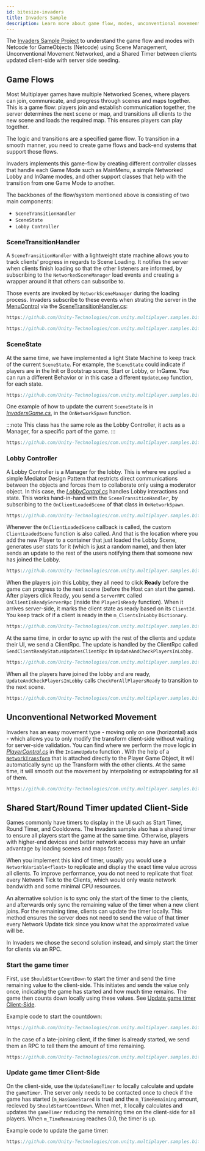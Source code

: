 ```yaml
---
id: bitesize-invaders
title: Invaders Sample
description: Learn more about game flow, modes, unconventional movement networked, and a shared timer using Netcode for GameObjects.
---
```


The [Invaders Sample Project](https://github.com/Unity-Technologies/com.unity.multiplayer.samples.bitesize/blob/master/Basic/Invaders) to understand the game flow and modes with  Netcode for GameObjects (Netcode) using Scene Management, Unconventional Movement Networked, and a Shared Timer between clients updated client-side with server side seeding.

## Game Flows

Most Multiplayer games have multiple Networked Scenes, where players can join, communicate, and progress through scenes and maps together. This is a game flow: players join and establish communication together, the server determines the next scene or map, and transitions all clients to the new scene and loads the required map. This ensures players can play together.

The logic and transitions are a specified game flow. To transition in a smooth manner, you need to create game flows and back-end systems that support those flows.

Invaders implements this game-flow by creating different controller classes that handle each Game Mode such as MainMenu, a simple Networked Lobby and InGame modes, and other support classes that help with the transition from one Game Mode to another.

The backbones of the flow/system mentioned above is consisting of two main components:

* `SceneTransitionHandler`
* `SceneState` 
* `Lobby Controller`

### SceneTransitionHandler

A `SceneTransitionHandler` with a lightweight state machine allows you to track clients' progress in regards to Scene Loading. It notifies the server when clients finish loading so that the other listeners are informed, by subscribing to the `NetworkedSceneManager` load events and creating a wrapper around it that others can subscribe to.

Those events are invoked by `NetworkSceneManager` during the loading process. Invaders subscribe to these events when strating the server in the [MenuControl](https://github.com/Unity-Technologies/com.unity.multiplayer.samples.bitesize/blob/master/Basic/Invaders/Assets/Scripts/MenuControl.cs) via the [SceneTransitionHandler.cs](https://github.com/Unity-Technologies/com.unity.multiplayer.samples.bitesize/blob/master/Basic/Invaders/Assets/Scripts/SceneTransitionHandler.cs):

```csharp reference
https://github.com/Unity-Technologies/com.unity.multiplayer.samples.bitesize/blob/master/Basic/Invaders/Assets/Scripts/MenuControl.cs#L16-L30
```

```csharp reference
https://github.com/Unity-Technologies/com.unity.multiplayer.samples.bitesize/blob/master/Basic/Invaders/Assets/Scripts/SceneTransitionHandler.cs#L90-L97
```

### SceneState

At the same time, we have implemented a light State Machine to keep track of the current `SceneState`. For example, the `SceneState` could indicate if players are in the Init or Bootstrap scene, Start or Lobby, or InGame. You can run a different Behavior or in this case a different `UpdateLoop` function, for each state.

```csharp reference
https://github.com/Unity-Technologies/com.unity.multiplayer.samples.bitesize/blob/master/Basic/Invaders/Assets/Scripts/SceneTransitionHandler.cs#L25-L34
```

One example of how to update the current `SceneState` is in *[InvadersGame.cs](https://github.com/Unity-Technologies/com.unity.multiplayer.samples.bitesize/blob/master/Basic/Invaders/Assets/Scripts/InvadersGame.cs)*, in the `OnNetworkSpawn` function.

:::note
This class has the same role as the Lobby Controller, it acts as a Manager, for a specific part of the game.
:::

```csharp reference
https://github.com/Unity-Technologies/com.unity.multiplayer.samples.bitesize/blob/master/Basic/Invaders/Assets/Scripts/InvadersGame.cs#L154-L194
```

### Lobby Controller

A Lobby Controller is a Manager for the lobby. This is where we applied a simple Mediator Design Pattern that restricts direct communications between the objects and forces them to collaborate only using a moderator object. In this case, the *[LobbyControl.cs](https://github.com/Unity-Technologies/com.unity.multiplayer.samples.bitesize/blob/master/Basic/Invaders/Assets/Scripts/LobbyControl.cs)* handles Lobby interactions and state. This works hand-in-hand with the `SceneTransitionHandler`, by subscribing to the `OnClientLoadedScene` of that class in `OnNetworkSpawn`.

```csharp reference
https://github.com/Unity-Technologies/com.unity.multiplayer.samples.bitesize/blob/master/Basic/Invaders/Assets/Scripts/LobbyControl.cs#L22-L45
```

Whenever the `OnClientLoadedScene` callback is called, the custom `ClientLoadedScene` function is also called. And that is the location where you add the new Player to a container that just loaded the Lobby Scene, generates user stats for it (which is just a random name), and then later sends an update to the rest of the users notifying them that someone new has joined the Lobby.

```csharp reference
https://github.com/Unity-Technologies/com.unity.multiplayer.samples.bitesize/blob/master/Basic/Invaders/Assets/Scripts/LobbyControl.cs#L89-L107
```

When the players join this Lobby, they all need to click **Ready** before the game can progress to the next scene (before the Host can start the game). After players click Ready, you send a `ServerRPC` called `OnClientIsReadyServerRpc` (inside the `PlayerIsReady` function). When it arrives server-side, it marks the client state as ready based on its `ClientId`. You keep track of if a client is ready in the `m_ClientsInLobby` `Dictionary`.

```csharp reference
https://github.com/Unity-Technologies/com.unity.multiplayer.samples.bitesize/blob/master/Basic/Invaders/Assets/Scripts/LobbyControl.cs#L194-L209
```

At the same time, in order to sync up with the rest of the clients and update their UI, we send a ClientRpc. The update is handled by the ClientRpc called `SendClientReadyStatusUpdatesClientRpc` in `UpdateAndCheckPlayersInLobby`.

```csharp reference
https://github.com/Unity-Technologies/com.unity.multiplayer.samples.bitesize/blob/master/Basic/Invaders/Assets/Scripts/LobbyControl.cs#L125-L144
```

When all the players have joined the lobby and are ready, `UpdateAndCheckPlayersInLobby` calls `CheckForAllPlayersReady` to transition to the next scene.

```csharp reference
https://github.com/Unity-Technologies/com.unity.multiplayer.samples.bitesize/blob/master/Basic/Invaders/Assets/Scripts/LobbyControl.cs#L145-L174
```

## Unconventional Networked Movement

Invaders has an easy movement type - moving only on one (horizontal) axis - which allows you to only modify the transform client-side without waiting for server-side validation. You can find where we perform the move logic in *[PlayerControl.cs](https://github.com/Unity-Technologies/com.unity.multiplayer.samples.bitesize/blob/master/Basic/Invaders/Assets/Scripts/PlayerControl.cs)* in the `InGameUpdate` function . With the help of a [`NetworkTransform`](../components/networktransform.md) that is attached directly to the Player Game Object, it will automatically sync up the Transform with the other clients. At the same time, it will smooth out the movement by interpolating or extrapolating for all of them.

```csharp reference
https://github.com/Unity-Technologies/com.unity.multiplayer.samples.bitesize/blob/master/Basic/Invaders/Assets/Scripts/PlayerControl.cs#L176-L193
```

## Shared Start/Round Timer updated Client-Side

Games commonly have timers to display in the UI such as Start Timer, Round Timer, and Cooldowns. The Invaders sample also has a shared timer to ensure all players start the game at the same time. Otherwise, players with higher-end devices and better network access may have an unfair advantage by loading scenes and maps faster.

When you implement this kind of timer, usually you would use a `NetworkVariable<float>` to replicate and display the exact time value across all clients. To improve performance, you do not need to replicate that float every Network Tick to the Clients, which would only waste network bandwidth and some minimal CPU resources.

An alternative solution is to sync only the start of the timer to the clients, and afterwards only sync the remaining value of the timer when a new client joins. For the remaining time, clients can update the timer locally. This method ensures the server does not need to send the value of that timer every Network Update tick since you know what the approximated value will be.

In Invaders we chose the second solution instead, and simply start the timer for clients via an RPC.

### Start the game timer

First, use `ShouldStartCountDown` to start the timer and send the time remaining value to the client-side. This initiates and sends the value only once, indicating the game has started and how much time remains. The game then counts down locally using these values. See [Update game timer Client-Side](#update-game-timer-client-side).

Example code to start the countdown:

```csharp reference
https://github.com/Unity-Technologies/com.unity.multiplayer.samples.bitesize/blob/master/Basic/Invaders/Assets/Scripts/InvadersGame.cs#L205-L229
```

In the case of a late-joining client, if the timer is already started, we send them an RPC to tell them the amount of time remaining.

```csharp reference
https://github.com/Unity-Technologies/com.unity.multiplayer.samples.bitesize/blob/master/Basic/Invaders/Assets/Scripts/InvadersGame.cs#L196-L203
```

### Update game timer Client-Side

On the client-side, use the `UpdateGameTimer` to locally calculate and update the `gameTimer`. The server only needs to be contacted once to check if the game has started (`m_HasGameStared` is true) and the `m_TimeRemaining` amount, recieved by `ShouldStartCountDown`. When met, it locally calculates and updates the `gameTimer` reducing the remaining time on the client-side for all players. When `m_TimeRemaining` reaches 0.0, the timer is up.

Example code to update the game timer:

```csharp reference
https://github.com/Unity-Technologies/com.unity.multiplayer.samples.bitesize/blob/master/Basic/Invaders/Assets/Scripts/InvadersGame.cs#L276-L299
```
